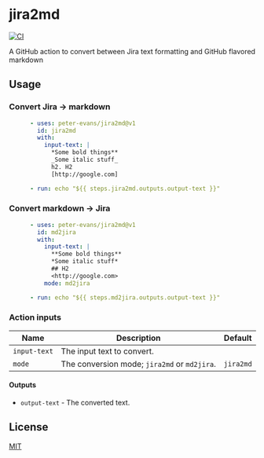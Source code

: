 # jira2md
[![CI](https://github.com/peter-evans/jira2md/workflows/CI/badge.svg)](https://github.com/peter-evans/jira2md/actions?query=workflow%3ACI)

A GitHub action to convert between Jira text formatting and GitHub flavored markdown

## Usage

### Convert Jira -> markdown

```yml
      - uses: peter-evans/jira2md@v1
        id: jira2md
        with:
          input-text: |
            *Some bold things**
            _Some italic stuff_
            h2. H2
            [http://google.com]

      - run: echo "${{ steps.jira2md.outputs.output-text }}"
```

### Convert markdown -> Jira

```yml
      - uses: peter-evans/jira2md@v1
        id: md2jira
        with:
          input-text: |
            **Some bold things**
            *Some italic stuff*
            ## H2
            <http://google.com>
          mode: md2jira

      - run: echo "${{ steps.md2jira.outputs.output-text }}"
```

### Action inputs

| Name | Description | Default |
| --- | --- | --- |
| `input-text` | The input text to convert. | |
| `mode` | The conversion mode; `jira2md` or `md2jira`. | `jira2md` |

#### Outputs

- `output-text` - The converted text.

## License

[MIT](LICENSE)
